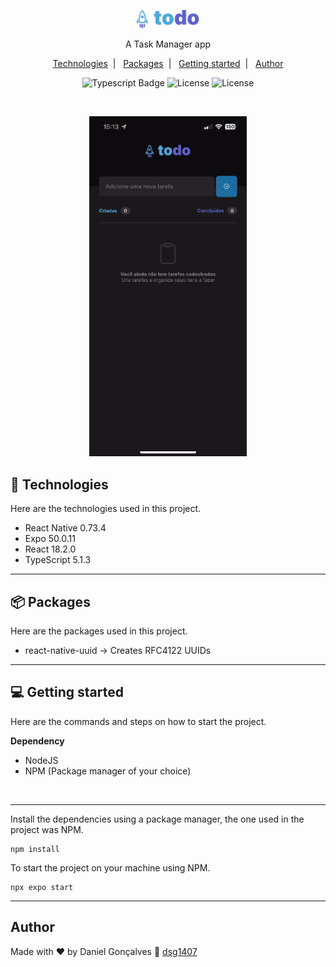 <p align="center">
  <img alt="Logo"src="./src/assets/Logo.png" width="100px"/>
</p>

<p align="center">
  A Task Manager app
</p>

<p align="center">
  <a href="#-technologies">Technologies</a>&nbsp;&nbsp;|&nbsp;&nbsp;
  <a href="#-packages">Packages</a>&nbsp;&nbsp;|&nbsp;&nbsp;
  <a href="#-getting-started">Getting started</a>&nbsp;&nbsp;|&nbsp;&nbsp;
  <a href="#author">Author</a>
</p>

<p align="center">
  <img alt="Typescript Badge" src="https://img.shields.io/badge/Typescript-blue"/>
  <img alt="License" src="https://img.shields.io/badge/ReactNative-gray"/>
  <img alt="License" src="https://img.shields.io/badge/MIT-green"/>
</p>

<br>

<p align="center">
  <img alt="ToDo App Screen" src="./.github/capa.gif" width="50%">
</p>

## 🚀 Technologies

Here are the technologies used in this project.

- React Native 0.73.4
- Expo 50.0.11
- React 18.2.0
- TypeScript 5.1.3

---

## 📦 Packages

Here are the packages used in this project.

- react-native-uuid -> Creates RFC4122 UUIDs

---

## 💻 Getting started

Here are the commands and steps on how to start the project.

**Dependency**

- NodeJS
- NPM (Package manager of your choice)

<br/>

---

Install the dependencies using a package manager, the one used in the project was NPM.

```
npm install
```

To start the project on your machine using NPM.

```
npx expo start
```

---

## Author

Made with ♥ by Daniel Gonçalves 🚀 [dsg1407](https://github.com/dsg1407)
